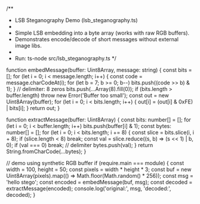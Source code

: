 /**
 * LSB Steganography Demo (lsb_steganography.ts)
 *
 * Simple LSB embedding into a byte array (works with raw RGB buffers).
 * Demonstrates encode/decode of short messages without external image libs.
 *
 * Run: ts-node src/lsb_steganography.ts
 */

function embedMessage(buffer: Uint8Array, message: string) {
  const bits = [];
  for (let i = 0; i < message.length; i++) {
    const code = message.charCodeAt(i);
    for (let b = 7; b >= 0; b--) bits.push((code >> b) & 1);
  }
  // delimiter: 8 zeros
  bits.push(...Array(8).fill(0));
  if (bits.length > buffer.length) throw new Error('Buffer too small');
  const out = new Uint8Array(buffer);
  for (let i = 0; i < bits.length; i++) {
    out[i] = (out[i] & 0xFE) | bits[i];
  }
  return out;
}

function extractMessage(buffer: Uint8Array) {
  const bits: number[] = [];
  for (let i = 0; i < buffer.length; i++) bits.push(buffer[i] & 1);
  const bytes: number[] = [];
  for (let i = 0; i < bits.length; i += 8) {
    const slice = bits.slice(i, i + 8);
    if (slice.length < 8) break;
    const val = slice.reduce((s, b) => (s << 1) | b, 0);
    if (val === 0) break; // delimiter
    bytes.push(val);
  }
  return String.fromCharCode(...bytes);
}

// demo using synthetic RGB buffer
if (require.main === module) {
  const width = 100, height = 50;
  const pixels = width * height * 3;
  const buf = new Uint8Array(pixels).map(() => Math.floor(Math.random() * 256));
  const msg = 'hello stego';
  const encoded = embedMessage(buf, msg);
  const decoded = extractMessage(encoded);
  console.log('original:', msg, 'decoded:', decoded);
}

